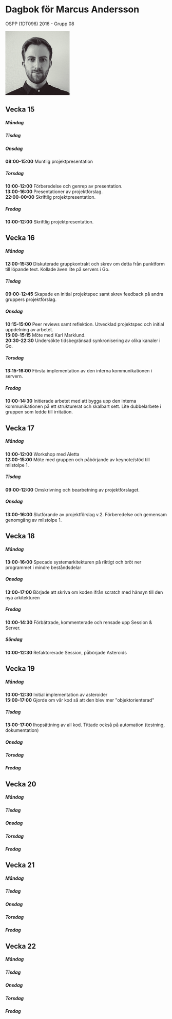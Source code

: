 # Dagbok för Marcus Andersson

OSPP (1DT096) 2016 - Grupp 08

<img src="../images/marcus.png" width="200">

## Vecka 15

##### Måndag

##### Tisdag

##### Onsdag
**08:00-15:00**
Muntlig projektpresentation

##### Torsdag
**10:00-12:00**
Förberedelse och genrep av presentation.<br>
**13:00-16:00**
Presentationer av projektförslag.<br>
**22:00-00:00**
Skriftlig projektpresentation.

##### Fredag
**10:00-12:00**
Skriftlig projektpresentation.

## Vecka 16

##### Måndag
**12:00-15:30**
Diskuterade gruppkontrakt och skrev om detta från punktform till löpande text. Kollade även lite på servers i Go.

##### Tisdag
**09:00-12:45**
Skapade en initial projektspec samt skrev feedback på andra gruppers projektförslag.

##### Onsdag
**10:15-15:00**
Peer reviews samt reflektion. Utvecklad projektspec och initial uppdelning av arbetet.<br>
**15:00-15:15**
Möte med Karl Marklund.<br>
**20:30-22:30**
Undersökte tidsbegränsad synkronisering av olika kanaler i Go.

##### Torsdag
**13:15-16:00**
Första implementation av den interna kommunikationen i servern.

##### Fredag
**10:00-14:30**
Initierade arbetet med att bygga upp den interna kommunikationen på ett strukturerat och skalbart sett. Lite dubbelarbete i gruppen som ledde till irritation.

## Vecka 17

##### Måndag
**10:00-12:00**
Workshop med Aletta<br>
**12:00-15:00**
Möte med gruppen och påbörjande av keynote/stöd till milstolpe 1.

##### Tisdag
**09:00-12:00**
Omskrivning och bearbetning av projektförslaget.

##### Onsdag
**13:00-16:00**
Slutförande av projektförslag v.2. Förberedelse och gemensam genomgång av milstolpe 1.

## Vecka 18

##### Måndag
**13:00-16:00**
Specade systemarkitekturen på riktigt och bröt ner programmet i mindre beståndsdelar

##### Onsdag
**13:00-17:00**
Började att skriva om koden ifrån scratch med hänsyn till den nya arkitekturen

##### Fredag
**10:00-14:30**
Förbättrade, kommenterade och rensade upp Session & Server.

##### Söndag
**10:00-12:30**
Refaktorerade Session, påbörjade Asteroids

## Vecka 19

##### Måndag
**10:00-12:30**
Initial implementation av asteroider<br>
**15:00-17:00**
Gjorde om vår kod så att den blev mer "objektorienterad"

##### Tisdag
**13:00-17:00**
Ihopsättning av all kod. Tittade också på automation (testning, dokumentation)

##### Onsdag

##### Torsdag

##### Fredag

## Vecka 20

##### Måndag

##### Tisdag

##### Onsdag

##### Torsdag

##### Fredag

## Vecka 21

##### Måndag

##### Tisdag

##### Onsdag

##### Torsdag

##### Fredag

## Vecka 22

##### Måndag

##### Tisdag

##### Onsdag

##### Torsdag

##### Fredag
